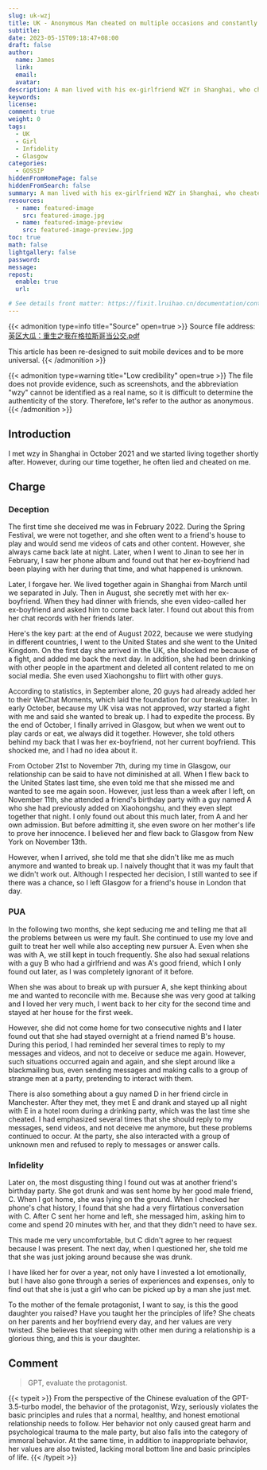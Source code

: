 ```yaml
---
slug: uk-wzj
title: UK - Anonymous Man cheated on multiple occasions and constantly cheated on
subtitle:
date: 2023-05-15T09:18:47+08:00
draft: false
author:
  name: James
  link:
  email:
  avatar:
description: A man lived with his ex-girlfriend WZY in Shanghai, who cheated on him multiple times and was constantly unfaithful. When the man returned to the UK to reunite with her, he saw that his ex-girlfriend and her former boyfriend had been playing together during the Spring Festival, and what happened between them was unknown. He wanted to try to continue his relationship with his ex-girlfriend in the UK, but found that she had already been in contact with other people. As the relationship developed and disintegrated, the man detailed his experiences with his ex-girlfriend in this article, including her constant cheating and deception, and the reasons for their final breakup. At the same time, the man also pointed out his ex-girlfriend's twisted values and improper motherly education.
keywords:
license:
comment: true
weight: 0
tags:
  - UK
  - Girl
  - Infidelity
  - Glasgow
categories:
  - GOSSIP
hiddenFromHomePage: false
hiddenFromSearch: false
summary: A man lived with his ex-girlfriend WZY in Shanghai, who cheated on him multiple times and was constantly unfaithful. When the man returned to the UK to reunite with her, he saw that his ex-girlfriend and her former boyfriend had been playing together during the Spring Festival, and what happened between them was unknown. He wanted to try to continue his relationship with his ex-girlfriend in the UK, but found that she had already been in contact with other people. As the relationship developed and disintegrated, the man detailed his experiences with his ex-girlfriend in this article, including her constant cheating and deception, and the reasons for their final breakup. At the same time, the man also pointed out his ex-girlfriend's twisted values and improper motherly education.
resources:
  - name: featured-image
    src: featured-image.jpg
  - name: featured-image-preview
    src: featured-image-preview.jpg
toc: true
math: false
lightgallery: false
password:
message:
repost:
  enable: true
  url:

# See details front matter: https://fixit.lruihao.cn/documentation/content-management/introduction/#front-matter
---
```


<!--more-->

{{< admonition type=info title="Source" open=true >}}
Source file address: [英区大瓜：重生之我在格拉斯哥当公交.pdf](https://oss.schoolmelon.com/source/uk-wzj.pdf)

This article has been re-designed to suit mobile devices and to be more universal.
{{< /admonition >}}

{{< admonition type=warning title="Low credibility" open=true >}}
The file does not provide evidence, such as screenshots, and the abbreviation "wzy" cannot be identified as a real name, so it is difficult to determine the authenticity of the story. Therefore, let's refer to the author as anonymous.
{{< /admonition >}}

## Introduction

I met wzy in Shanghai in October 2021 and we started living together shortly after. However, during our time together, he often lied and cheated on me.

## Charge

### Deception

The first time she deceived me was in February 2022. During the Spring Festival, we were not together, and she often went to a friend's house to play and would send me videos of cats and other content. However, she always came back late at night. Later, when I went to Jinan to see her in February, I saw her phone album and found out that her ex-boyfriend had been playing with her during that time, and what happened is unknown.

Later, I forgave her. We lived together again in Shanghai from March until we separated in July. Then in August, she secretly met with her ex-boyfriend. When they had dinner with friends, she even video-called her ex-boyfriend and asked him to come back later. I found out about this from her chat records with her friends later.

Here's the key part: at the end of August 2022, because we were studying in different countries, I went to the United States and she went to the United Kingdom. On the first day she arrived in the UK, she blocked me because of a fight, and added me back the next day. In addition, she had been drinking with other people in the apartment and deleted all content related to me on social media. She even used Xiaohongshu to flirt with other guys.

According to statistics, in September alone, 20 guys had already added her to their WeChat Moments, which laid the foundation for our breakup later. In early October, because my UK visa was not approved, wzy started a fight with me and said she wanted to break up. I had to expedite the process. By the end of October, I finally arrived in Glasgow, but when we went out to play cards or eat, we always did it together. However, she told others behind my back that I was her ex-boyfriend, not her current boyfriend. This shocked me, and I had no idea about it.

From October 21st to November 7th, during my time in Glasgow, our relationship can be said to have not diminished at all. When I flew back to the United States last time, she even told me that she missed me and wanted to see me again soon. However, just less than a week after I left, on November 11th, she attended a friend's birthday party with a guy named A who she had previously added on Xiaohongshu, and they even slept together that night. I only found out about this much later, from A and her own admission. But before admitting it, she even swore on her mother's life to prove her innocence. I believed her and flew back to Glasgow from New York on November 13th.

However, when I arrived, she told me that she didn't like me as much anymore and wanted to break up. I naively thought that it was my fault that we didn't work out. Although I respected her decision, I still wanted to see if there was a chance, so I left Glasgow for a friend's house in London that day.

### PUA

In the following two months, she kept seducing me and telling me that all the problems between us were my fault. She continued to use my love and guilt to treat her well while also accepting new pursuer A. Even when she was with A, we still kept in touch frequently. She also had sexual relations with a guy B who had a girlfriend and was A's good friend, which I only found out later, as I was completely ignorant of it before.

When she was about to break up with pursuer A, she kept thinking about me and wanted to reconcile with me. Because she was very good at talking and I loved her very much, I went back to her city for the second time and stayed at her house for the first week.

However, she did not come home for two consecutive nights and I later found out that she had stayed overnight at a friend named B's house. During this period, I had reminded her several times to reply to my messages and videos, and not to deceive or seduce me again. However, such situations occurred again and again, and she slept around like a blackmailing bus, even sending messages and making calls to a group of strange men at a party, pretending to interact with them.

There is also something about a guy named D in her friend circle in Manchester. After they met, they met E and drank and stayed up all night with E in a hotel room during a drinking party, which was the last time she cheated. I had emphasized several times that she should reply to my messages, send videos, and not deceive me anymore, but these problems continued to occur. At the party, she also interacted with a group of unknown men and refused to reply to messages or answer calls.

### Infidelity

Later on, the most disgusting thing I found out was at another friend's birthday party. She got drunk and was sent home by her good male friend, C. When I got home, she was lying on the ground. When I checked her phone's chat history, I found that she had a very flirtatious conversation with C. After C sent her home and left, she messaged him, asking him to come and spend 20 minutes with her, and that they didn't need to have sex.

This made me very uncomfortable, but C didn't agree to her request because I was present. The next day, when I questioned her, she told me that she was just joking around because she was drunk.

I have liked her for over a year, not only have I invested a lot emotionally, but I have also gone through a series of experiences and expenses, only to find out that she is just a girl who can be picked up by a man she just met.

To the mother of the female protagonist, I want to say, is this the good daughter you raised? Have you taught her the principles of life? She cheats on her parents and her boyfriend every day, and her values are very twisted. She believes that sleeping with other men during a relationship is a glorious thing, and this is your daughter.

## Comment

> GPT, evaluate the protagonist.

{{< typeit >}}
From the perspective of the Chinese evaluation of the GPT-3.5-turbo model, the behavior of the protagonist, Wzy, seriously violates the basic principles and rules that a normal, healthy, and honest emotional relationship needs to follow. Her behavior not only caused great harm and psychological trauma to the male party, but also falls into the category of immoral behavior. At the same time, in addition to inappropriate behavior, her values are also twisted, lacking moral bottom line and basic principles of life.
{{< /typeit >}}